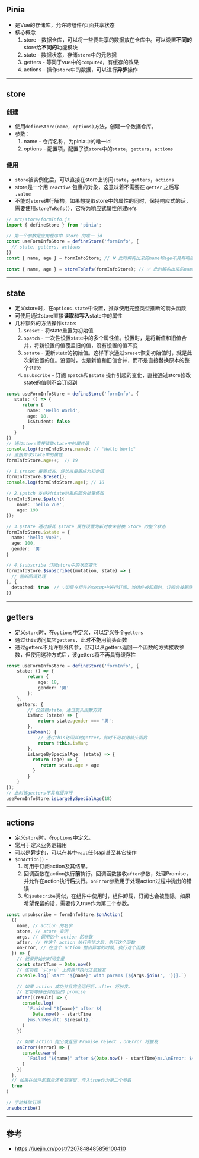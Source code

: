 ## Pinia
- 是Vue的存储库，允许跨组件/页面共享状态
- 核心概念
  1. store - 数据仓库，可以将一些要共享的数据放在仓库中。可以设置**不同的**store给**不同的**功能模块
  2. state - 数据状态，存储`store`中的元数据
  3. getters - 等同于vue中的`computed`，有缓存的效果
  4. actions - 操作`store`中的数据，可以进行**异步**操作

---

## store
### 创建
- 使用`defineStore(name, options)`方法，创建一个数据仓库。
- 参数：
  1. name - 仓库名称，为pinia中的唯一id
  2. options - 配置项，配置了该`store`中的`state`，`getters`，`actions`

### 使用
- `store`被实例化后，可以直接在store上访问`state`，`getters`，`actions`
- store是一个用 `reactive` 包裹的对象，这意味着不需要在 `getter` 之后写 `.value`
- 不能对`store`进行解构。如果想提取store中的属性的同时，保持响应式的话，需要使用`storeToRefs()`，它将为响应式属性创建refs
```ts
// src/store/formInfo.js
import { defineStore } from 'pinia';
​
// 第一个参数是应用程序中 store 的唯一 id
const useFormInfoStore = defineStore('formInfo', {
  // state, getters, actions
})
const { name, age } = formInfoStore; // ❌ 此时解构出来的name和age不具有响应式
​
const { name, age } = storeToRefs(formInfoStore); // ✅ 此时解构出来的name和age是响应式引用
```

---

## state
- 定义store时，在`options.state`中设置，推荐使用完整类型推断的箭头函数
- 可使用通过store直接**读取**和**写入**state中的属性
- 几种额外的方法操作`state`:
  1. `$reset` - 将state重置为初始值
  2. `$patch` - 一次性设置state中的多个属性值。设置时，是将新值和旧值合并，将新设置的值覆盖旧的值，没有设置的值不变
  3. `$state` - 更新state的初始值。这样下次通过`$reset`恢复初始值时，就是此次新设置的值。设置时，也是新值和旧值合并，而不是直接替换原本的整个state
  4. `$subscribe` - 订阅 `$patch`和`$state` 操作引起的变化，直接通过store修改state的值则不会订阅到
```ts
const useFormInfoStore = defineStore('formInfo', {
   state: () => {
      return {
        name: 'Hello World',
        age: 18,
        isStudent: false
      }
   }
})
​// 通过store直接读取state中的属性值
console.log(formInfoStore.name); // 'Hello World'
// 直接修改state中的属性
formInfoStore.age++;  // 19
​
// 1.$reset 重置状态，将状态重置成为初始值
formInfoStore.$reset();
console.log(formInfoStore.age); // 18
  
// 2.$patch 支持对state对象的部分批量修改
formInfoStore.$patch({
    name: 'hello Vue',
    age: 198
});
  
// 3.$state 通过将其 $state 属性设置为新对象来替换 Store 的整个状态
formInfoStore.$state = {
  name: 'hello Vue3',
  age: 100,
  gender: '男'
}
​
// 4.$subscribe 订阅store中的状态变化
formInfoStore.$subscribe((mutation, state) => {
  // 监听回调处理
}, {
  detached: true  // 💡如果在组件的setup中进行订阅，当组件被卸载时，订阅会被删除，通过detached:true可以让订阅保留
})
```

---

## getters
- 定义`store`时，在`options`中定义，可以定义多个`getters`
- 通过`this`访问其它`getters`，此时**不能**用箭头函数
- 通过getters不允许额外传参，但可以从getters返回一个函数的方式接收参数，但使用这种方式后，该getters将不再具有缓存性
```ts
const useFormInfoStore = defineStore('formInfo', {
    state: () => {
        return {
            age: 18,
            gender: '男'
        };
    },
    getters: {
        // 仅依赖state，通过箭头函数方式
        isMan: (state) => {
            return state.gender === '男';
        },
        isWoman() {
            // 通过this访问其他getter，此时不可以用箭头函数
            return !this.isMan;
        },
        isLargeBySpecialAge: (state) => {
          return (age) => {
             return state.age > age
          }
        }
    }
});
// 此时该getters不具有缓存行
useFormInfoStore.isLargeBySpecialAge(18)
```

---

## actions
- 定义`store`时，在`options`中定义。
- 常用于定义业务逻辑用
- 可以是**异步**的，可以在其中`wait`任何api甚至其它操作
- `$onAction()` - 
  1. 可用于订阅action及其结果。
  2. 回调函数在action执行**前**执行。回调函数接收`after`参数，处理Promise，并允许在action执行**后**执行。`onError`参数用于处理action过程中抛出的错误
  3. 和`$subscribe`类似，在组件中使用时，组件卸载，订阅也会被删除，如果希望保留的话，需要传入true作为第二个参数。
```ts
const unsubscribe = formInfoStore.$onAction(
  ({
    name, // action 的名字
    store, // store 实例
    args, // 调用这个 action 的参数
    after, // 在这个 action 执行完毕之后，执行这个函数
    onError, // 在这个 action 抛出异常的时候，执行这个函数
  }) => {
    // 记录开始的时间变量
    const startTime = Date.now()
    // 这将在 `store` 上的操作执行之前触发
    console.log(`Start "${name}" with params [${args.join(', ')}].`)
​
    // 如果 action 成功并且完全运行后，after 将触发。
    // 它将等待任何返回的 promise
    after((result) => {
      console.log(
        `Finished "${name}" after ${
          Date.now() - startTime
        }ms.\nResult: ${result}.`
      )
    })
​
    // 如果 action 抛出或返回 Promise.reject ，onError 将触发
    onError((error) => {
      console.warn(
        `Failed "${name}" after ${Date.now() - startTime}ms.\nError: ${error}.`
      )
    })
  },
  // 如果在组件卸载后还希望保留，传入true作为第二个参数
  true
)
​
// 手动移除订阅
unsubscribe()
```
---

## 参考
- https://juejin.cn/post/7207848485856100410